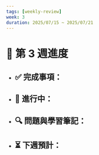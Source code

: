 ```yaml
---
tags: [weekly-review]
week: 3
duration: 2025/07/15 ~ 2025/07/21
---
```


# 📅 第 3 週進度

- ✅ **完成事項：**
  - 

- 🚧 **進行中：**
  - 

- 🔍 **問題與學習筆記：**
  - 

- ⏳ **下週預計：**
  - 
